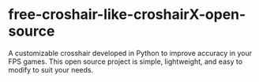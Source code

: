 # free-croshair-like-croshairX-open-source
A customizable crosshair developed in Python to improve accuracy in your FPS games. This open source project is simple, lightweight, and easy to modify to suit your needs.
